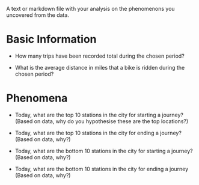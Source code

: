 A text or markdown file with your analysis on the phenomenons you uncovered from the data.

# Basic Information
* How many trips have been recorded total during the chosen period?

* What is the average distance in miles that a bike is ridden during the chosen period?

# Phenomena
* Today, what are the top 10 stations in the city for starting a journey? (Based on data, why do you hypothesise these are the top locations?)

* Today, what are the top 10 stations in the city for ending a journey? (Based on data, why?)

* Today, what are the bottom 10 stations in the city for starting a journey? (Based on data, why?)

* Today, what are the bottom 10 stations in the city for ending a journey (Based on data, why?)
